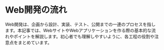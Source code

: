 
# Web開発の流れ

Web開発は、企画から設計、実装、テスト、公開までの一連のプロセスを指します。本記事では、WebサイトやWebアプリケーションを作る際の基本的な流れやポイントを解説します。初心者でも理解しやすいように、各工程の役割や注意点をまとめています。
